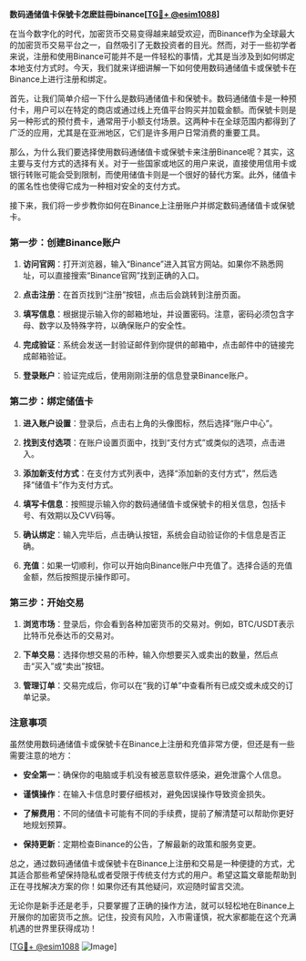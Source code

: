 **数码通储值卡保號卡怎麽註冊binance[[TG💪+ @esim1088](https://t.me/s/esim1088)]**

在当今数字化的时代，加密货币交易变得越来越受欢迎，而Binance作为全球最大的加密货币交易平台之一，自然吸引了无数投资者的目光。然而，对于一些初学者来说，注册和使用Binance可能并不是一件轻松的事情，尤其是当涉及到如何绑定本地支付方式时。今天，我们就来详细讲解一下如何使用数码通储值卡或保號卡在Binance上进行注册和绑定。

首先，让我们简单介绍一下什么是数码通储值卡和保號卡。数码通储值卡是一种预付卡，用户可以在特定的商店或通过线上充值平台购买并加载金额。而保號卡则是另一种形式的预付费卡，通常用于小额支付场景。这两种卡在全球范围内都得到了广泛的应用，尤其是在亚洲地区，它们是许多用户日常消费的重要工具。

那么，为什么我们要选择使用数码通储值卡或保號卡来注册Binance呢？其实，这主要与支付方式的选择有关。对于一些国家或地区的用户来说，直接使用信用卡或银行转账可能会受到限制，而使用储值卡则是一个很好的替代方案。此外，储值卡的匿名性也使得它成为一种相对安全的支付方式。

接下来，我们将一步步教你如何在Binance上注册账户并绑定数码通储值卡或保號卡。

### 第一步：创建Binance账户

1. **访问官网**：打开浏览器，输入“Binance”进入其官方网站。如果你不熟悉网址，可以直接搜索“Binance官网”找到正确的入口。
   
2. **点击注册**：在首页找到“注册”按钮，点击后会跳转到注册页面。

3. **填写信息**：根据提示输入你的邮箱地址，并设置密码。注意，密码必须包含字母、数字以及特殊字符，以确保账户的安全性。

4. **完成验证**：系统会发送一封验证邮件到你提供的邮箱中，点击邮件中的链接完成邮箱验证。

5. **登录账户**：验证完成后，使用刚刚注册的信息登录Binance账户。

### 第二步：绑定储值卡

1. **进入账户设置**：登录后，点击右上角的头像图标，然后选择“账户中心”。

2. **找到支付选项**：在账户设置页面中，找到“支付方式”或类似的选项，点击进入。

3. **添加新支付方式**：在支付方式列表中，选择“添加新的支付方式”，然后选择“储值卡”作为支付方式。

4. **填写卡信息**：按照提示输入你的数码通储值卡或保號卡的相关信息，包括卡号、有效期以及CVV码等。

5. **确认绑定**：输入完毕后，点击确认按钮，系统会自动验证你的卡信息是否正确。

6. **充值**：如果一切顺利，你可以开始向Binance账户中充值了。选择合适的充值金额，然后按照提示操作即可。

### 第三步：开始交易

1. **浏览市场**：登录后，你会看到各种加密货币的交易对。例如，BTC/USDT表示比特币兑泰达币的交易对。

2. **下单交易**：选择你想交易的币种，输入你想要买入或卖出的数量，然后点击“买入”或“卖出”按钮。

3. **管理订单**：交易完成后，你可以在“我的订单”中查看所有已成交或未成交的订单记录。

### 注意事项

虽然使用数码通储值卡或保號卡在Binance上注册和充值非常方便，但还是有一些需要注意的地方：

- **安全第一**：确保你的电脑或手机没有被恶意软件感染，避免泄露个人信息。
  
- **谨慎操作**：在输入卡信息时要仔细核对，避免因误操作导致资金损失。

- **了解费用**：不同的储值卡可能有不同的手续费，提前了解清楚可以帮助你更好地规划预算。

- **保持更新**：定期检查Binance的公告，了解最新的政策和服务变更。

总之，通过数码通储值卡或保號卡在Binance上注册和交易是一种便捷的方式，尤其适合那些希望保持隐私或者受限于传统支付方式的用户。希望这篇文章能帮助到正在寻找解决方案的你！如果你还有其他疑问，欢迎随时留言交流。

无论你是新手还是老手，只要掌握了正确的操作方法，就可以轻松地在Binance上开展你的加密货币之旅。记住，投资有风险，入市需谨慎，祝大家都能在这个充满机遇的世界里获得成功！

[[TG💪+ @esim1088](https://t.me/s/esim1088) ![Image](https://i.postimg.cc/4NQfJmqS/Snipaste-2025-05-13-00-14-12.png)]
